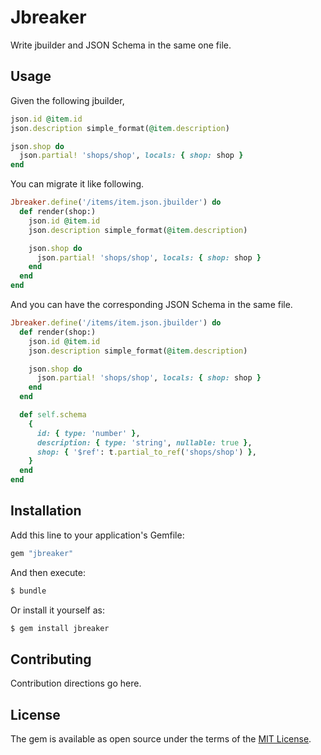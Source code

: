 # Jbreaker

Write jbuilder and JSON Schema in the same one file.

## Usage

Given the following jbuilder,

```ruby
json.id @item.id
json.description simple_format(@item.description)

json.shop do
  json.partial! 'shops/shop', locals: { shop: shop }
end
```

You can migrate it like following.

```ruby
Jbreaker.define('/items/item.json.jbuilder') do
  def render(shop:)
    json.id @item.id
    json.description simple_format(@item.description)

    json.shop do
      json.partial! 'shops/shop', locals: { shop: shop }
    end
  end
end
```

And you can have the corresponding JSON Schema in the same file.

```ruby
Jbreaker.define('/items/item.json.jbuilder') do
  def render(shop:)
    json.id @item.id
    json.description simple_format(@item.description)

    json.shop do
      json.partial! 'shops/shop', locals: { shop: shop }
    end
  end

  def self.schema
    {
      id: { type: 'number' },
      description: { type: 'string', nullable: true },
      shop: { '$ref': t.partial_to_ref('shops/shop') },
    }
  end
end
```

## Installation

Add this line to your application's Gemfile:

```ruby
gem "jbreaker"
```

And then execute:

```bash
$ bundle
```

Or install it yourself as:

```bash
$ gem install jbreaker
```

## Contributing

Contribution directions go here.

## License

The gem is available as open source under the terms of the [MIT License](https://opensource.org/licenses/MIT).
